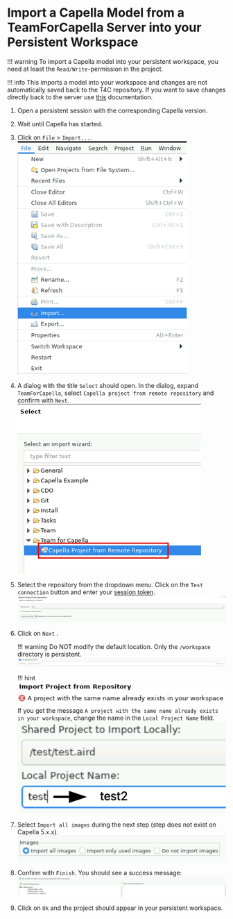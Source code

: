 <!--
 ~ SPDX-FileCopyrightText: Copyright DB InfraGO AG and contributors
 ~ SPDX-License-Identifier: Apache-2.0
 -->

# Import a Capella Model from a TeamForCapella Server into your Persistent Workspace

<!-- prettier-ignore -->
!!! warning
    To import a Capella model into your persistent workspace, you need
    at least the `Read/Write`-permission in the project.

<!-- prettier-ignore -->
!!! info
    This imports a model into your workspace and changes are not automatically saved
    back to the T4C repository. If you want to save changes directly back to the server
    use [this](../connect/index.md) documentation.

1. Open a persistent session with the corresponding Capella version.
1. Wait until Capella has started.
1. Click on `File` > `Import...`. <br />
   ![Capella import dialog](./capella-import-dialog.png)
1. A dialog with the title `Select` should open. In the dialog, expand
   `TeamForCapella`, select `Capella project from remote repository` and
   confirm with `Next`.
   ![Import project from remote repository](./project-from-remote-repository.png)
1. Select the repository from the dropdown menu. Click on the `Test connection`
   button and enter your [session token](../connect/index.md).
   ![Select repository for import](./import-repository-selection.png)
1. Click on `Next` .
   <!-- prettier-ignore -->
    !!! warning
        Do NOT modify the default location. Only the `/workspace` directory is persistent.
        ![Use default location](./use-default-location.png)
   <!-- prettier-ignore -->
    !!! hint
        ![Project already exists in workspace](./project-already-exists-in-workspace.png)
        If you get the message `A project with the same name already exists in your workspace`,
        change the name in the `Local Project Name` field.
        ![Change local project name](./change-local-project-name.png)

1. Select `Import all images` during the next step (step does not exist on
   Capella 5.x.x). ![Import all images](./import-all-images.png)
1. Confirm with `Finish`. You should see a success message:
   ![Imported resources](./imported-resources-message.png)
1. Click on `Ok` and the project should appear in your persistent workspace.
